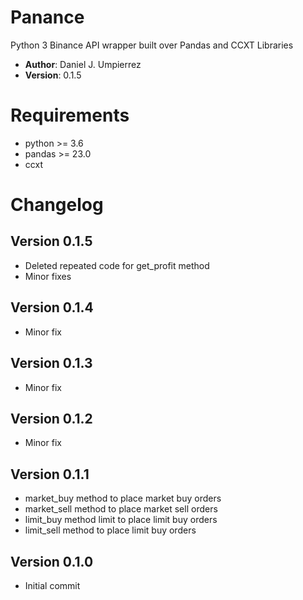 # Panance
Python 3 Binance API wrapper built over Pandas and CCXT Libraries

* **Author**: Daniel J. Umpierrez
* **Version**: 0.1.5

# Requirements
 * python >= 3.6
 * pandas >= 23.0
 * ccxt

# Changelog
## Version 0.1.5
 * Deleted repeated code for get_profit method
 * Minor fixes
## Version 0.1.4
 * Minor fix
## Version 0.1.3
* Minor fix
## Version 0.1.2
* Minor fix
## Version 0.1.1
 * market_buy method to place market buy orders
 * market_sell method to place market sell orders
 * limit_buy method limit to place limit buy orders
 * limit_sell method to place limit buy orders
## Version 0.1.0
 * Initial commit
 

